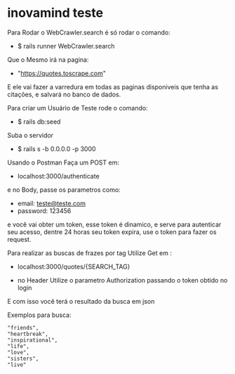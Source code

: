 # inovamind teste

Para Rodar o WebCrawler.search é só rodar o comando:
* $ rails runner WebCrawler.search

Que o Mesmo irá na pagina: 
* "https://quotes.toscrape.com"

E ele vai fazer a varredura em todas as paginas disponiveis que tenha as citações, e salvará no banco de dados.

Para criar um Usuário de Teste rode o comando:
* $ rails db:seed

Suba o servidor
* $ rails s -b 0.0.0.0 -p 3000

Usando o Postman 
Faça um POST em:

* localhost:3000/authenticate

e no Body, passe os parametros como:
* email: teste@teste.com
* password: 123456

e você vai obter um token, esse token é dinamico, e serve para autenticar seu acesso, dentre 24 horas seu token expira,
use o token para fazer os request.

Para realizar as buscas de frazes por tag
Utilize Get em :

* localhost:3000/quotes/{SEARCH_TAG} 

* no Header Utilize o parametro Authorization passando o token obtido no login

E com isso você terá o resultado da busca em json

Exemplos para busca:

    "friends",
    "heartbreak",
    "inspirational",
    "life",
    "love",
    "sisters",
    "live"

